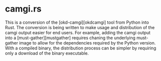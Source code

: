# camgi.rs

This is a conversion of the [okd-camgi][okdcamgi] tool from Python into Rust.
The conversion is being written to make usage and distribution of the camgi
output easier for end users. For example, adding the camgi output into a
[must-gather][mustgather] requires chaning the underlying must-gather image
to allow for the dependencies required by the Python version. With a compiled
binary, the distribution process can be simpler by requiring only a download
of the binary executable.
